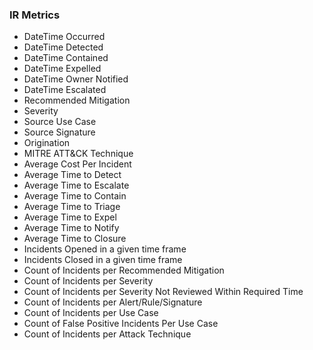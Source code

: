### IR Metrics

- DateTime Occurred
- DateTime Detected
- DateTime Contained
- DateTime Expelled
- DateTime Owner Notified
- DateTime Escalated
- Recommended Mitigation
- Severity
- Source Use Case
- Source Signature
- Origination
- MITRE ATT&CK Technique
- Average Cost Per Incident
- Average Time to Detect
- Average Time to Escalate
- Average Time to Contain
- Average Time to Triage
- Average Time to Expel
- Average Time to Notify
- Average Time to Closure
- Incidents Opened in a given time frame
- Incidents Closed in a given time frame
- Count of Incidents per Recommended Mitigation
- Count of Incidents per Severity
- Count of Incidents per Severity Not Reviewed Within Required Time
- Count of Incidents per Alert/Rule/Signature
- Count of Incidents per Use Case
- Count of False Positive Incidents Per Use Case
- Count of Incidents per Attack Technique
